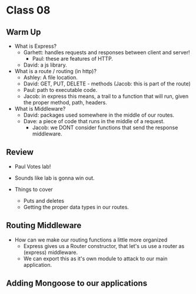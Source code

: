 # Class 08

## Warm Up

- What is Express?
  - Garhett: handles requests and responses between client and server!
    - Paul: these are features of HTTP.
  - David: a js library.
- What is a route / routing (in http)?
  - Ashley: A file location.
  - David: GET, PUT, DELETE - methods (Jacob: this is part of the route)
  - Paul: path to executable code.
  - Jacob: in express this means, a trail to a function that will run, given the proper method, path, headers.
- What is Middleware?
  - David: packages used somewhere in the middle of our routes.
  - Dave: a piece of code that runs in the middle of a request.
    - Jacob: we DONT consider functions that send the response middleware.

## Review

- Paul Votes lab!
- Sounds like lab is gonna win out.

- Things to cover
  - Puts and deletes
  - Getting the proper data types in our routes.

## Routing Middleware
- How can we make our routing functions a little more organized
  - Express gives us a Router constructor, that let's us use a router as (express) middleware.
  - We can export this as it's own module to attack to our main application.

## Adding Mongoose to our applications